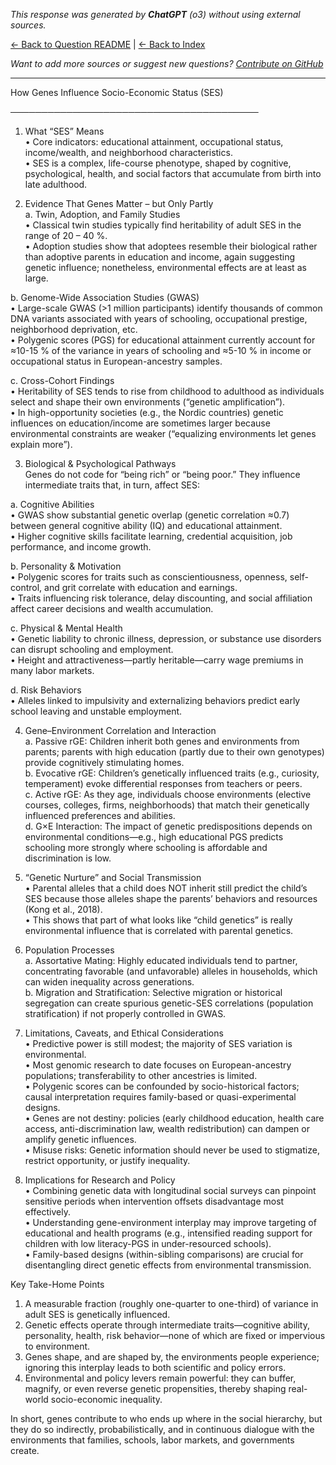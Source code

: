 <!-- 
Generated by: chatgpt
Model: o3
Prompt type: default
Generated at: 2025-06-08T20:41:34.150730
-->

*This response was generated by **ChatGPT** (o3) without using external sources.*

[← Back to Question README](README.md) | [← Back to Index](../README.md)

*Want to add more sources or suggest new questions? [Contribute on GitHub](https://github.com/justinwest/SuggestedSources)*

---

How Genes Influence Socio-Economic Status (SES)

────────────────────────────────────────
1.  What “SES” Means  
   • Core indicators: educational attainment, occupational status, income/wealth, and neighborhood characteristics.  
   • SES is a complex, life-course phenotype, shaped by cognitive, psychological, health, and social factors that accumulate from birth into late adulthood.

2.  Evidence That Genes Matter – but Only Partly  
   a. Twin, Adoption, and Family Studies  
      • Classical twin studies typically find heritability of adult SES in the range of 20 – 40 %.  
      • Adoption studies show that adoptees resemble their biological rather than adoptive parents in education and income, again suggesting genetic influence; nonetheless, environmental effects are at least as large.  

   b. Genome-Wide Association Studies (GWAS)  
      • Large-scale GWAS (>1 million participants) identify thousands of common DNA variants associated with years of schooling, occupational prestige, neighborhood deprivation, etc.  
      • Polygenic scores (PGS) for educational attainment currently account for ≈10-15 % of the variance in years of schooling and ≈5-10 % in income or occupational status in European-ancestry samples.  

   c. Cross-Cohort Findings  
      • Heritability of SES tends to rise from childhood to adulthood as individuals select and shape their own environments (“genetic amplification”).  
      • In high-opportunity societies (e.g., the Nordic countries) genetic influences on education/income are sometimes larger because environmental constraints are weaker (“equalizing environments let genes explain more”).

3.  Biological & Psychological Pathways  
   Genes do not code for “being rich” or “being poor.” They influence intermediate traits that, in turn, affect SES:  

   a. Cognitive Abilities  
      • GWAS show substantial genetic overlap (genetic correlation ≈0.7) between general cognitive ability (IQ) and educational attainment.  
      • Higher cognitive skills facilitate learning, credential acquisition, job performance, and income growth.  

   b. Personality & Motivation  
      • Polygenic scores for traits such as conscientiousness, openness, self-control, and grit correlate with education and earnings.  
      • Traits influencing risk tolerance, delay discounting, and social affiliation affect career decisions and wealth accumulation.  

   c. Physical & Mental Health  
      • Genetic liability to chronic illness, depression, or substance use disorders can disrupt schooling and employment.  
      • Height and attractiveness—partly heritable—carry wage premiums in many labor markets.  

   d. Risk Behaviors  
      • Alleles linked to impulsivity and externalizing behaviors predict early school leaving and unstable employment.  

4.  Gene–Environment Correlation and Interaction  
   a. Passive rGE: Children inherit both genes and environments from parents; parents with high education (partly due to their own genotypes) provide cognitively stimulating homes.  
   b. Evocative rGE: Children’s genetically influenced traits (e.g., curiosity, temperament) evoke differential responses from teachers or peers.  
   c. Active rGE: As they age, individuals choose environments (elective courses, colleges, firms, neighborhoods) that match their genetically influenced preferences and abilities.  
   d. G×E Interaction: The impact of genetic predispositions depends on environmental conditions—e.g., high educational PGS predicts schooling more strongly where schooling is affordable and discrimination is low.

5.  “Genetic Nurture” and Social Transmission  
   • Parental alleles that a child does NOT inherit still predict the child’s SES because those alleles shape the parents’ behaviors and resources (Kong et al., 2018).  
   • This shows that part of what looks like “child genetics” is really environmental influence that is correlated with parental genetics.

6.  Population Processes  
   a. Assortative Mating: Highly educated individuals tend to partner, concentrating favorable (and unfavorable) alleles in households, which can widen inequality across generations.  
   b. Migration and Stratification: Selective migration or historical segregation can create spurious genetic-SES correlations (population stratification) if not properly controlled in GWAS.

7.  Limitations, Caveats, and Ethical Considerations  
   • Predictive power is still modest; the majority of SES variation is environmental.  
   • Most genomic research to date focuses on European-ancestry populations; transferability to other ancestries is limited.  
   • Polygenic scores can be confounded by socio-historical factors; causal interpretation requires family-based or quasi-experimental designs.  
   • Genes are not destiny: policies (early childhood education, health care access, anti-discrimination law, wealth redistribution) can dampen or amplify genetic influences.  
   • Misuse risks: Genetic information should never be used to stigmatize, restrict opportunity, or justify inequality.

8.  Implications for Research and Policy  
   • Combining genetic data with longitudinal social surveys can pinpoint sensitive periods when intervention offsets disadvantage most effectively.  
   • Understanding gene-environment interplay may improve targeting of educational and health programs (e.g., intensified reading support for children with low literacy-PGS in under-resourced schools).  
   • Family-based designs (within-sibling comparisons) are crucial for disentangling direct genetic effects from environmental transmission.

Key Take-Home Points  
1. A measurable fraction (roughly one-quarter to one-third) of variance in adult SES is genetically influenced.  
2. Genetic effects operate through intermediate traits—cognitive ability, personality, health, risk behavior—none of which are fixed or impervious to environment.  
3. Genes shape, and are shaped by, the environments people experience; ignoring this interplay leads to both scientific and policy errors.  
4. Environmental and policy levers remain powerful: they can buffer, magnify, or even reverse genetic propensities, thereby shaping real-world socio-economic inequality.

In short, genes contribute to who ends up where in the social hierarchy, but they do so indirectly, probabilistically, and in continuous dialogue with the environments that families, schools, labor markets, and governments create.